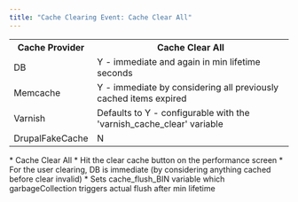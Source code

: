 ```yaml
---
title: "Cache Clearing Event: Cache Clear All"
---
```


<table>
  <tbody>
    <tr>
      <th>Cache Provider</th>
      <th>Cache Clear All</th>
    </tr>
    <tr>
      <td>DB</td>
      <td>Y - immediate and again in min lifetime seconds</td>
    </tr>
    <tr>
      <td>Memcache</td>
      <td>Y - immediate by considering all previously cached items expired</td>
    </tr>
    <tr>
      <td>Varnish</td>
      <td>Defaults to Y - configurable with the 'varnish_cache_clear' variable</td>
    </tr>
    <tr>
      <td>DrupalFakeCache</td>
      <td>N</td>
    </tr>
  </tbody>
</table>

<div class="presenter-note">
* Cache Clear All
* Hit the clear cache button on the performance screen
* For the user clearing, DB is immediate (by considering anything cached before clear invalid)
  * Sets cache_flush_BIN variable which garbageCollection triggers actual flush after min lifetime
</div>
